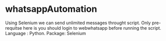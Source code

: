 # whatsappAutomation
Using Selenium we can send unlimited messages throught script. Only pre-requitse here is you should login to webwhatsapp before running the script.
Language :
Python.
Package:
Selenium
